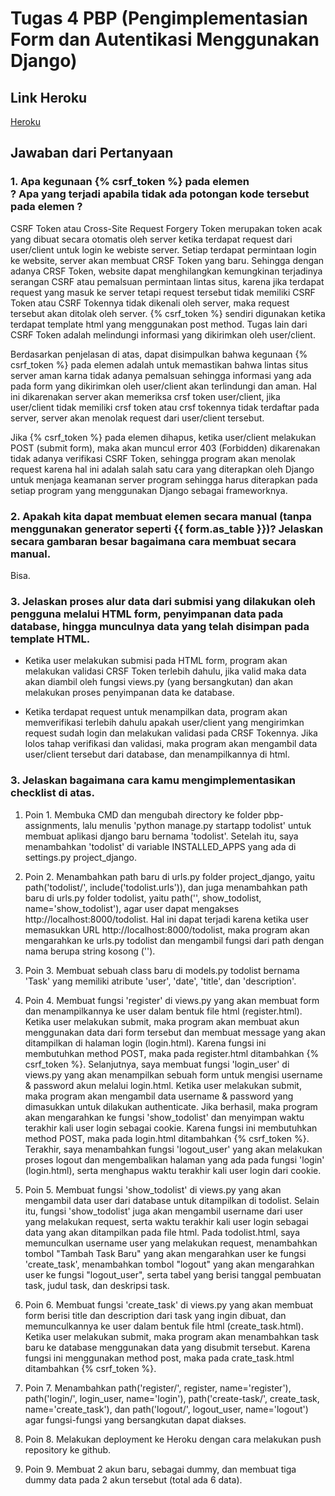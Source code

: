 # Tugas 4 PBP (Pengimplementasian Form dan Autentikasi Menggunakan Django)

## Link Heroku

[Heroku](https://katalog-project-django.herokuapp.com/todolist/)

## Jawaban dari Pertanyaan

### 1. Apa kegunaan {% csrf_token %} pada elemen <form>? Apa yang terjadi apabila tidak ada potongan kode tersebut pada elemen <form>?

CSRF Token atau Cross-Site Request Forgery Token merupakan token acak yang dibuat secara otomatis oleh server ketika terdapat request dari user/client untuk login ke webiste server. Setiap terdapat permintaan login ke website, server akan membuat CRSF Token yang baru. Sehingga dengan adanya CRSF Token, website dapat menghilangkan kemungkinan terjadinya serangan CSRF atau pemalsuan permintaan lintas situs, karena jika terdapat request yang masuk ke server tetapi request tersebut tidak memiliki CSRF Token atau CSRF Tokennya tidak dikenali oleh server, maka request tersebut akan ditolak oleh server. {% csrf_token %} sendiri digunakan ketika terdapat template html yang menggunakan post method. Tugas lain dari CSRF Token adalah melindungi informasi yang dikirimkan oleh user/client.

Berdasarkan penjelasan di atas, dapat disimpulkan bahwa kegunaan {% csrf_token %} pada elemen <form> adalah untuk memastikan bahwa lintas situs server aman karna tidak adanya pemalsuan sehingga informasi yang ada pada form yang dikirimkan oleh user/client akan terlindungi dan aman. Hal ini dikarenakan server akan memeriksa crsf token user/client, jika user/client tidak memiliki crsf token atau crsf tokennya tidak terdaftar pada server, server akan menolak request dari user/client tersebut.

Jika {% csrf_token %} pada elemen <form> dihapus, ketika user/client melakukan POST (submit form), maka akan muncul error 403 (Forbidden) dikarenakan tidak adanya verifikasi CSRF Token, sehingga program akan menolak request karena hal ini adalah salah satu cara yang diterapkan oleh Django untuk menjaga keamanan server program sehingga harus diterapkan pada setiap program yang menggunakan Django sebagai frameworknya.

### 2. Apakah kita dapat membuat elemen <form> secara manual (tanpa menggunakan generator seperti {{ form.as_table }})? Jelaskan secara gambaran besar bagaimana cara membuat <form> secara manual.

Bisa. 

### 3. Jelaskan proses alur data dari submisi yang dilakukan oleh pengguna melalui HTML form, penyimpanan data pada database, hingga munculnya data yang telah disimpan pada template HTML.

- Ketika user melakukan submisi pada HTML form, program akan melakukan validasi CRSF Token terlebih dahulu, jika valid maka data akan diambil oleh fungsi views.py (yang bersangkutan) dan akan melakukan proses penyimpanan data ke database.

- Ketika terdapat request untuk menampilkan data, program akan memverifikasi terlebih dahulu apakah user/client yang mengirimkan request sudah login dan melakukan validasi pada CRSF Tokennya. Jika lolos tahap verifikasi dan validasi, maka program akan mengambil data user/client tersebut dari database, dan menampilkannya di html.

### 3. Jelaskan bagaimana cara kamu mengimplementasikan checklist di atas.

1. Poin 1. Membuka CMD dan mengubah directory ke folder pbp-assignments, lalu menulis 'python manage.py startapp todolist' untuk membuat aplikasi django baru bernama 'todolist'. Setelah itu, saya menambahkan 'todolist' di variable INSTALLED_APPS yang ada di settings.py project_django.

2. Poin 2. Menambahkan path baru di urls.py folder project_django, yaitu path('todolist/', include('todolist.urls')), dan juga menambahkan path baru di urls.py folder todolist, yaitu path('', show_todolist, name='show_todolist'), agar user dapat mengakses http://localhost:8000/todolist. Hal ini dapat terjadi karena ketika user memasukkan URL http://localhost:8000/todolist, maka program akan mengarahkan ke urls.py todolist dan mengambil fungsi dari path dengan nama berupa string kosong ('').

3. Poin 3. Membuat sebuah class baru di models.py todolist bernama 'Task' yang memiliki atribute 'user', 'date', 'title', dan 'description'.

4. Poin 4. Membuat fungsi 'register' di views.py yang akan membuat form dan menampilkannya ke user dalam bentuk file html (register.html). Ketika user melakukan submit, maka program akan membuat akun menggunakan data dari form tersebut dan membuat message yang akan ditampilkan di halaman login (login.html). Karena fungsi ini membutuhkan method POST, maka pada register.html ditambahkan {% csrf_token %}. Selanjutnya, saya membuat fungsi 'login_user' di views.py yang akan menampilkan sebuah form untuk mengisi username & password akun melalui login.html. Ketika user melakukan submit, maka program akan mengambil data username & password yang dimasukkan untuk dilakukan authenticate. Jika berhasil, maka program akan mengarahkan ke fungsi 'show_todolist' dan menyimpan waktu terakhir kali user login sebagai cookie. Karena fungsi ini membutuhkan method POST, maka pada login.html ditambahkan {% csrf_token %}. Terakhir, saya menambahkan fungsi 'logout_user' yang akan melakukan proses logout dan mengembalikan halaman yang ada pada fungsi 'login' (login.html), serta menghapus waktu terakhir kali user login dari cookie.

5. Poin 5. Membuat fungsi 'show_todolist' di views.py yang akan mengambil data user dari database untuk ditampilkan di todolist. Selain itu, fungsi 'show_todolist' juga akan mengambil username dari user yang melakukan request, serta waktu terakhir kali user login sebagai data yang akan ditampilkan pada file html. Pada todolist.html, saya memunculkan username user yang melakukan request, menambahkan tombol "Tambah Task Baru" yang akan mengarahkan user ke fungsi 'create_task', menambahkan tombol "logout" yang akan mengarahkan user ke fungsi "logout_user", serta tabel yang berisi tanggal pembuatan task, judul task, dan deskripsi task.

6. Poin 6. Membuat fungsi 'create_task' di views.py yang akan membuat form berisi title dan description dari task yang ingin dibuat, dan memunculkannya ke user dalam bentuk file html (create_task.html). Ketika user melakukan submit, maka program akan menambahkan task baru ke database menggunakan data yang disubmit tersebut. Karena fungsi ini menggunakan method post, maka pada crate_task.html ditambahkan {% csrf_token %}.

7. Poin 7. Menambahkan path('register/', register, name='register'), path('login/', login_user, name='login'), path('create-task/', create_task, name='create_task'), dan path('logout/', logout_user, name='logout') agar fungsi-fungsi yang bersangkutan dapat diakses.

8. Poin 8. Melakukan deployment ke Heroku dengan cara melakukan push repository ke github.

9. Poin 9. Membuat 2 akun baru, sebagai dummy, dan membuat tiga dummy data pada 2 akun tersebut (total ada 6 data).